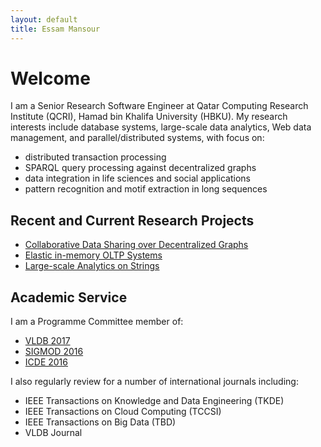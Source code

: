 ```yaml
---
layout: default
title: Essam Mansour
---
```

# Welcome

I am a Senior Research Software Engineer at Qatar Computing Research Institute (QCRI), Hamad bin Khalifa University (HBKU). My research interests include database systems, large-scale data analytics, Web data management, and parallel/distributed systems, with focus on:

- distributed transaction processing
- SPARQL query processing against decentralized graphs
- data integration in life sciences and social applications
- pattern recognition and motif extraction in long sequences


## Recent and Current Research Projects 

- [Collaborative Data Sharing over Decentralized Graphs](/research/meccano/)
- [Elastic in-memory OLTP Systems](/research/estore/)
- [Large-scale Analytics on Strings](/research/starDB/)


## Academic Service
I am a Programme Committee member of:

- [VLDB 2017](http://www.vldb.org/2017/review_board.php)
- [SIGMOD 2016](http://www.sigmod2016.org/org_sigmod_pc.shtml)
- [ICDE 2016](http://icde2016.fi/committees.php#tabular1)

I also regularly review for a number of international journals including:

- IEEE Transactions on Knowledge and Data Engineering (TKDE)
- IEEE Transactions on Cloud Computing (TCCSI)
- IEEE Transactions on Big Data (TBD)
- VLDB Journal









